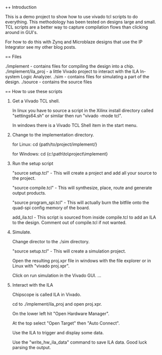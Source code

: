 ++ Introduction

This is a demo project to show  how to use vivado tcl scripts to do everything.  This methodology has been 
tested on designs large and small.  TCL scripts are a better way to capture compilation flows 
than clicking around in GUI's.

For how to do this with Zynq and Microblaze designs that use the IP Integrator see my other blog posts.

== Files

./implement - contains files for compiling the design into a chip.
./implement/ila_proj - a little Vivado project to interact with the ILA In-system Logic Analyzer.
./sim       - contains files for simulating a part of the design.
./source    - contains the source files


== How to use these scripts

1. Get a Vivado TCL shell.  

    In linux you have to source a script in the Xilinx install directory called "settings64.sh" or similar then run "vivado -mode tcl".

    In windows there is a Vivado TCL Shell item in the start menu.

2. Change to the implementation directory.

    for Linux: cd {path/to/project/implement/}  

    for Windows: cd {c:\path\to\project\implement\}

3. Run the setup script

    "source setup.tcl" - This will create a project and add all your source to the project.
    
    "source compile.tcl" - This will synthesize, place, route and generate output products.

    "source program_spi.tcl" - This will actually burn the bitfile onto the quad-spi config memory of the board.

    add_ila.tcl  - This script is sourced from inside compile.tcl to add an ILA to the design. Comment out of compile.tcl if not wanted.


4. Simulate.

    Change director to the ./sim directory.
    
    "source setup.tcl" - This will create a simulation project.

    Open the resulting proj.xpr file in windows with the file explorer or in Linux with "vivado proj.xpr".

    Click on run simulation in the Vivado GUI. ...

5. Interact with the ILA

    Chipscope is called ILA in Vivado.

    cd to ./implement/ila_proj and open proj.xpr.

    On the lower left hit "Open Hardware Manager".

    At the top select "Open Target" then "Auto Connect".

    Use the ILA to trigger and display some data.

    Use the "write_hw_ila_data" command to save ILA data. Good luck parsing the output.


   
    


